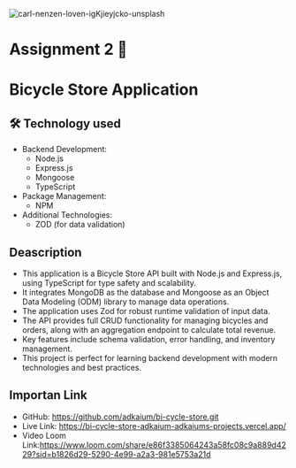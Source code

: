 ![carl-nenzen-loven-igKjieyjcko-unsplash](https://github.com/user-attachments/assets/3fcdb507-a670-4ae1-92e7-40881e2676ca)

# Assignment 2 🚀

# Bicycle Store Application

## 🛠️ Technology used

- Backend Development:
  - Node.js
  - Express.js
  - Mongoose
  - TypeScript
- Package Management:
  - NPM
- Additional Technologies:
  - ZOD (for data validation)

## Deascription

- This application is a Bicycle Store API built with Node.js and Express.js, using TypeScript for type safety and scalability.
- It integrates MongoDB as the database and Mongoose as an Object Data Modeling (ODM) library to manage data operations.
- The application uses Zod for robust runtime validation of input data.
- The API provides full CRUD functionality for managing bicycles and orders, along with an aggregation endpoint to calculate total revenue.
- Key features include schema validation, error handling, and inventory management.
- This project is perfect for learning backend development with modern technologies and best practices.

## Importan Link

- GitHub: https://github.com/adkaium/bi-cycle-store.git
- Live Link: https://bi-cycle-store-adkaium-adkaiums-projects.vercel.app/
- Video Loom Link:https://www.loom.com/share/e86f3385064243a58fc08c9a889d4229?sid=b1826d29-5290-4e99-a2a3-981e5753a21d
